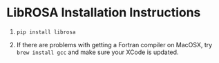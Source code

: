 LibROSA Installation Instructions
=================================

1.  ```pip install librosa```

2.  If there are problems with getting a Fortran compiler on MacOSX, try ```brew install gcc``` and make sure your XCode is updated.